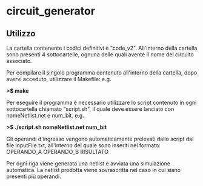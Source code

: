 # circuit_generator

## Utilizzo
La cartella contenente i codici definitivi è "code_v2". All'interno della cartella sono presenti 4 sottocartelle, ognuna delle quali avente il nome del circuito associato.

Per compilare il singolo programma contenuto all'interno della cartella, dopo avervi acceduto, utilizzare il Makefile:
e.g.

**>$ make**

Per eseguire il programma è necessario utilizzare lo script contenuto in ogni sottocartella chiamato "script.sh", il quale deve essere lanciato con nomeNetlist.net e num_bit.
e.g.

**>$ ./script.sh nomeNetlist.net num_bit**
    
Gli operandi d'ingresso vengono automaticamente prelevati dallo script dal file inputFile.txt, all'interno del quale sono inseriti nel formato: 
    OPERANDO_A OPERANDO_B RISULTATO
    
Per ogni riga viene generata una netlist e avviata una simulazione automatica. La netlist prodotta viene sovrascritta nel caso in cui siano presenti più operandi.
